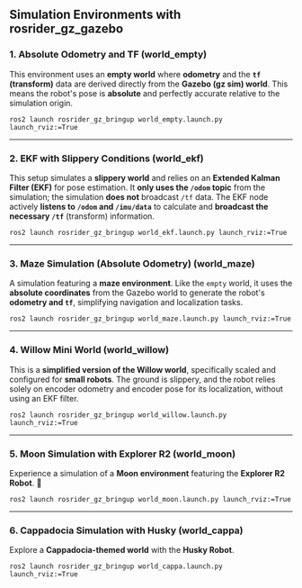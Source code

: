 ## Simulation Environments with rosrider_gz_gazebo

### 1. Absolute Odometry and TF (world_empty)

This environment uses an **empty world** where **odometry** and the **`tf` (transform)** data are derived directly from the **Gazebo (gz sim) world**. This means the robot's pose is **absolute** and perfectly accurate relative to the simulation origin.

```
ros2 launch rosrider_gz_bringup world_empty.launch.py launch_rviz:=True
```

---

### 2. EKF with Slippery Conditions (world_ekf)

This setup simulates a **slippery world** and relies on an **Extended Kalman Filter (EKF)** for pose estimation. It **only uses the `/odom` topic** from the simulation; the simulation **does not** broadcast `/tf` data. The EKF node actively **listens to `/odom` and `/imu/data`** to calculate and **broadcast the necessary `/tf`** (transform) information.

```
ros2 launch rosrider_gz_bringup world_ekf.launch.py launch_rviz:=True
```

---

### 3. Maze Simulation (Absolute Odometry) (world_maze)

A simulation featuring a **maze environment**. Like the `empty` world, it uses the **absolute coordinates** from the Gazebo world to generate the robot's **odometry and `tf`**, simplifying navigation and localization tasks.

```
ros2 launch rosrider_gz_bringup world_maze.launch.py launch_rviz:=True
```

---

### 4. Willow Mini World (world_willow)

This is a **simplified version of the Willow world**, specifically scaled and configured for **small robots**.
The ground is slippery, and the robot relies solely on encoder odometry and encoder pose for its localization, without using an EKF filter.

```
ros2 launch rosrider_gz_bringup world_willow.launch.py launch_rviz:=True
```

---

### 5. Moon Simulation with Explorer R2 (world_moon)

Experience a simulation of a **Moon environment** featuring the **Explorer R2 Robot**. 🚀

```
ros2 launch rosrider_gz_bringup world_moon.launch.py launch_rviz:=True
```

---

### 6. Cappadocia Simulation with Husky (world_cappa)

Explore a **Cappadocia-themed world** with the **Husky Robot**.

```
ros2 launch rosrider_gz_bringup world_cappa.launch.py launch_rviz:=True
```